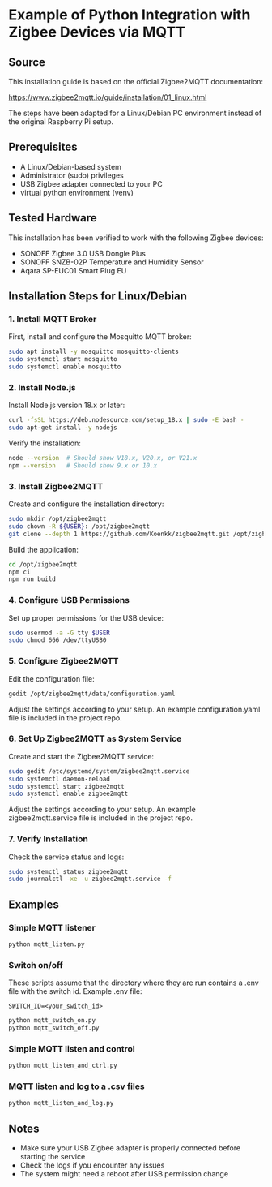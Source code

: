 
# Example of Python Integration with Zigbee Devices via MQTT

## Source
This installation guide is based on the official Zigbee2MQTT documentation:

https://www.zigbee2mqtt.io/guide/installation/01_linux.html

The steps have been adapted for a Linux/Debian PC environment instead of the original Raspberry Pi setup.

## Prerequisites
- A Linux/Debian-based system
- Administrator (sudo) privileges
- USB Zigbee adapter connected to your PC
- virtual python environment (venv)

## Tested Hardware
This installation has been verified to work with the following Zigbee devices:
- SONOFF Zigbee 3.0 USB Dongle Plus
- SONOFF SNZB-02P Temperature and Humidity Sensor
- Aqara SP-EUC01 Smart Plug EU


## Installation Steps for Linux/Debian

### 1. Install MQTT Broker
First, install and configure the Mosquitto MQTT broker:
```bash
sudo apt install -y mosquitto mosquitto-clients
sudo systemctl start mosquitto
sudo systemctl enable mosquitto
```

### 2. Install Node.js
Install Node.js version 18.x or later:
```bash
curl -fsSL https://deb.nodesource.com/setup_18.x | sudo -E bash -
sudo apt-get install -y nodejs
```

Verify the installation:
```bash
node --version  # Should show V18.x, V20.x, or V21.x
npm --version   # Should show 9.x or 10.x
```

### 3. Install Zigbee2MQTT
Create and configure the installation directory:
```bash
sudo mkdir /opt/zigbee2mqtt
sudo chown -R ${USER}: /opt/zigbee2mqtt
git clone --depth 1 https://github.com/Koenkk/zigbee2mqtt.git /opt/zigbee2mqtt
```

Build the application:
```bash
cd /opt/zigbee2mqtt
npm ci
npm run build
```

### 4. Configure USB Permissions
Set up proper permissions for the USB device:
```bash
sudo usermod -a -G tty $USER
sudo chmod 666 /dev/ttyUSB0
```

### 5. Configure Zigbee2MQTT
Edit the configuration file:
```bash
gedit /opt/zigbee2mqtt/data/configuration.yaml
```
Adjust the settings according to your setup.
An example configuration.yaml file is included in the project repo.

### 6. Set Up Zigbee2MQTT as System Service
Create and start the Zigbee2MQTT service:
```bash
sudo gedit /etc/systemd/system/zigbee2mqtt.service
sudo systemctl daemon-reload
sudo systemctl start zigbee2mqtt
sudo systemctl enable zigbee2mqtt
```
Adjust the settings according to your setup.
An example zigbee2mqtt.service file is included in the project repo.

### 7. Verify Installation
Check the service status and logs:
```bash
sudo systemctl status zigbee2mqtt
sudo journalctl -xe -u zigbee2mqtt.service -f
```

## Examples

### Simple MQTT listener
```bash
python mqtt_listen.py
```

### Switch on/off
These scripts assume that the directory where they are run contains a .env file with the switch id. Example .env file:

```
SWITCH_ID=<your_switch_id>
```

```bash
python mqtt_switch_on.py 
python mqtt_switch_off.py 
```

### Simple MQTT listen and control

```bash
python mqtt_listen_and_ctrl.py
```

### MQTT listen and log to a .csv files
```bash
python mqtt_listen_and_log.py
```

## Notes
- Make sure your USB Zigbee adapter is properly connected before starting the service
- Check the logs if you encounter any issues
- The system might need a reboot after USB permission change